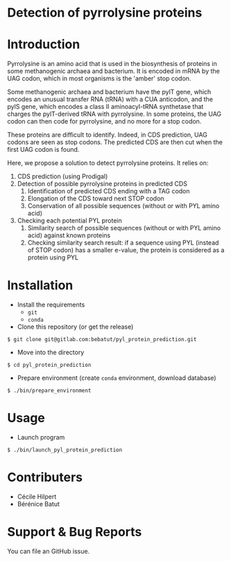 Detection of pyrrolysine proteins
=================================

# Introduction

Pyrrolysine is an amino acid that is used in the biosynthesis of proteins in some methanogenic archaea and bacterium. It is encoded in mRNA by the UAG codon, which in most organisms is the 'amber' stop codon.

Some methanogenic archaea and bacterium have the pylT gene, which encodes an unusual transfer RNA (tRNA) with a CUA anticodon, and the pylS gene, which encodes a class II aminoacyl-tRNA synthetase that charges the pylT-derived tRNA with pyrrolysine. In some proteins, the UAG codon can then code for pyrrolysine, and no more for a stop codon.

These proteins are difficult to identify. Indeed, in CDS prediction, UAG codons are seen as stop codons. The predicted CDS are then cut when the first UAG codon is found.

Here, we propose a solution to detect pyrrolysine proteins. It relies on:

1. CDS prediction (using Prodigal)
2. Detection of possible pyrrolysine proteins in predicted CDS
    1. Identification of predicted CDS ending with a TAG codon
    2. Elongation of the CDS toward next STOP codon
    3. Conservation of all possible sequences (without or with PYL amino acid)
3. Checking each potential PYL protein
    1. Similarity search of possible sequences (without or with PYL amino acid) against known proteins
    2. Checking similarity search result: if a sequence using PYL (instead of STOP codon) has a smaller e-value, the protein is considered as a protein using PYL

# Installation

- Install the requirements
  - `git`
  - `conda`
- Clone this repository (or get the release)

```
$ git clone git@gitlab.com:bebatut/pyl_protein_prediction.git
```

- Move into the directory

```
$ cd pyl_protein_prediction
```

- Prepare environment (create `conda` environment, download database)

```
$ ./bin/prepare_environment
```

# Usage

- Launch program

```
$ ./bin/launch_pyl_protein_prediction
```

# Contributers

- Cécile Hilpert
- Bérénice Batut

# Support & Bug Reports

You can file an GitHub issue.
